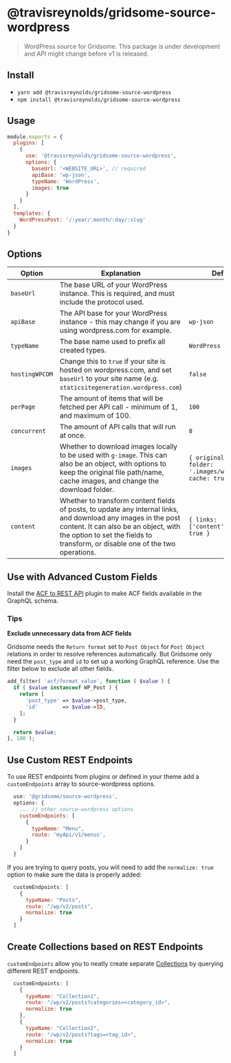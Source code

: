 # @travisreynolds/gridsome-source-wordpress

> WordPress source for Gridsome. This package is under development and
API might change before v1 is released.

## Install
- `yarn add @travisreynolds/gridsome-source-wordpress`
- `npm install @travisreynolds/gridsome-source-wordpress`

## Usage

```js
module.exports = {
  plugins: [
    {
      use: '@travisreynolds/gridsome-source-wordpress',
      options: {
        baseUrl: '<WEBSITE_URL>', // required
        apiBase: 'wp-json',
        typeName: 'WordPress',
        images: true
      }
    }
  ],
  templates: {
    WordPressPost: '/:year/:month/:day/:slug'
  }
}
```

## Options

| Option | Explanation | Default |
|-|-|-|
| `baseUrl` | The base URL of your WordPress instance. This is required, and must include the protocol used. |  |
| `apiBase` | The API base for your WordPress instance - this may change if you are using wordpress.com for example. | `wp-json` |
| `typeName` | The base name used to prefix all created types. | `WordPress` |
| `hostingWPCOM` | Change this to `true` if your site is hosted on wordpress.com, and set `baseUrl` to your site name (e.g. `staticsitegeneration.wordpress.com`) | `false` |
| `perPage` | The amount of items that will be fetched per API call - minimum of 1, and maximum of 100. | `100` |
| `concurrent` | The amount of API calls that will run at once. | `8` |
| `images` | Whether to download images locally to be used with `g-image`. This can also be an object, with options to keep the original file path/name, cache images, and change the download folder. | `{ original: true, folder: '.images/wordpress', cache: true }` |
| `content` | Whether to transform content fields of posts, to update any internal links, and download any images in the post content. It can also be an object, with the option to set the fields to transform, or disable one of the two operations. | `{ links: ['content'], images: true }` |

## Use with Advanced Custom Fields

Install the [ACF to REST API](https://github.com/airesvsg/acf-to-rest-api) plugin to make ACF fields available in the GraphQL schema.

### Tips

**Exclude unnecessary data from ACF fields**

Gridsome needs the `Return format` set to `Post Object` for `Post Object` relations in order to resolve references automatically. But Gridsome only need the `post_type` and `id` to set up a working GraphQL reference. Use the filter below to exclude all other fields.

```php
add_filter( 'acf/format_value', function ( $value ) {
  if ( $value instanceof WP_Post ) {
    return [
      'post_type' => $value->post_type,
      'id'        => $value->ID,
    ];
  }

  return $value;
}, 100 );
```

## Use Custom REST Endpoints

To use REST endpoints from plugins or defined in your theme add a `customEndpoints` array to source-wordpress options.


```js
  use: '@gridsome/source-wordpress',
  options: {
    ... // other source-wordpress options
    customEndpoints: [
      {
        typeName: "Menu",
        route: 'myApi/v1/menus',
      }
    ]
  }
```

If you are trying to query posts, you will need to add the `normalize: true` option to make sure the data is properly added:

```js
  customEndpoints: [
    {
      typeName: "Posts",
      route: "/wp/v2/posts",
      normalize: true
    }
  ]
```

## Create Collections based on REST Endpoints

`customEndpoints` allow you to neatly create separate [Collections](https://gridsome.org/docs/collections/#collections) by querying different REST endpoints.

```js
  customEndpoints: [
    {
      typeName: "Collection1",
      route: "/wp/v2/posts?categories=<category_id>",
      normalize: true
    },
    {
      typeName: "Collection2",
      route: "/wp/v2/posts?tags=<tag_id>",
      normalize: true
    }
  ]
```
